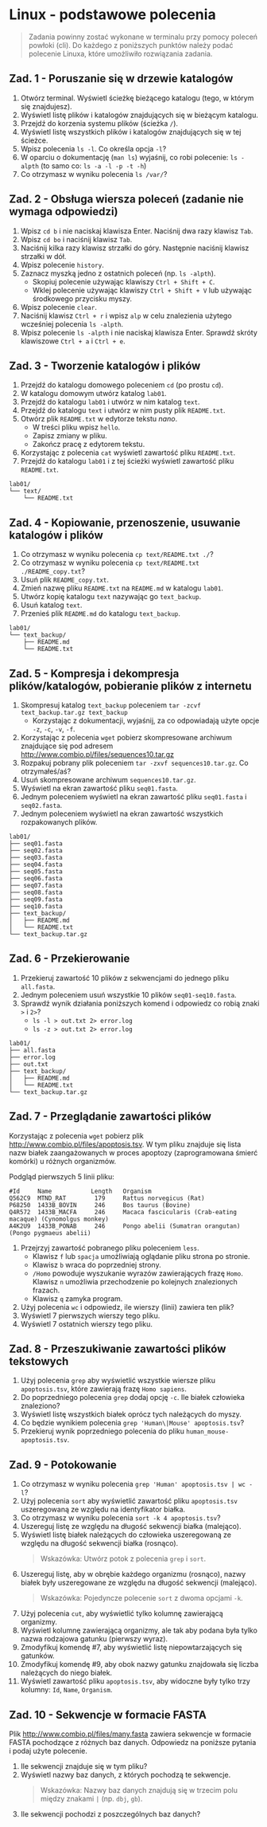 # Linux - podstawowe polecenia

> Zadania powinny zostać wykonane w terminalu przy pomocy poleceń powłoki (cli). Do każdego z poniższych punktów należy podać polecenie Linuxa, które umożliwiło rozwiązania zadania.

## Zad. 1 - Poruszanie się w drzewie katalogów

1. Otwórz terminal. Wyświetl ścieżkę bieżącego katalogu (tego, w którym się znajdujesz).
2. Wyświetl listę plików i katalogów znajdujących się w bieżącym katalogu.
3. Przejdź do korzenia systemu plików (ścieżka `/`).
4. Wyświetl listę wszystkich plików i katalogów znajdujących się w tej ścieżce.
5. Wpisz polecenia `ls -l`. Co określa opcja `-l`?
6. W oparciu o dokumentację (`man ls`) wyjaśnij, co robi polecenie: `ls -alpth` (to samo co: `ls -a -l -p -t -h`)
7. Co otrzymasz w wyniku polecenia `ls /var/`?


## Zad. 2 - Obsługa wiersza poleceń (zadanie nie wymaga odpowiedzi)

1. Wpisz `cd b` i nie naciskaj klawisza Enter. Naciśnij dwa razy klawisz `Tab`.
2. Wpisz `cd bo` i naciśnij klawisz `Tab`.
2. Naciśnij kilka razy klawisz strzałki do góry. Następnie naciśnij klawisz strzałki w dół.
3. Wpisz polecenie `history`.
4. Zaznacz myszką jedno z ostatnich poleceń (np. `ls -alpth`).
   * Skopiuj polecenie używając klawiszy `Ctrl + Shift + C`.
   * Wklej polecenie używając klawiszy `Ctrl + Shift + V` lub używając środkowego przycisku myszy.
5. Wpisz polecenie `clear`.
6. Naciśnij klawisz `Ctrl + r` i wpisz `alp` w celu znalezienia użytego wcześniej polecenia `ls -alpth`.
7. Wpisz polecenie `ls -alpth` i nie naciskaj klawisza Enter. Sprawdź skróty klawiszowe `Ctrl + a` i `Ctrl + e`.


## Zad. 3 - Tworzenie katalogów i plików

1. Przejdź do katalogu domowego poleceniem `cd` (po prostu `cd`).
2. W katalogu domowym utwórz katalog `lab01`.
3. Przejdź do katalogu `lab01` i utwórz w nim katalog `text`.
4. Przejdź do katalogu `text` i utwórz w nim pusty plik `README.txt`.
5. Otwórz plik `README.txt` w edytorze tekstu *nano*.
   * W treści pliku wpisz `hello`. 
   * Zapisz zmiany w pliku.
   * Zakończ pracę z edytorem tekstu.
6. Korzystając z polecenia `cat` wyświetl zawartość pliku `README.txt`.
7. Przejdź do katalogu `lab01` i z tej ścieżki wyświetl zawartość pliku `README.txt`.

```
lab01/
└── text/
    └── README.txt
```


## Zad. 4 - Kopiowanie, przenoszenie, usuwanie katalogów i plików

1. Co otrzymasz w wyniku polecenia `cp text/README.txt ./`?
2. Co otrzymasz w wyniku polecenia `cp text/README.txt ./README_copy.txt`?
3. Usuń plik `README_copy.txt`.
4. Zmień nazwę pliku `README.txt` na `README.md` w katalogu `lab01`.
5. Utwórz kopię katalogu `text` nazywając go `text_backup`.
6. Usuń katalog `text`.
7. Przenieś plik `README.md` do katalogu `text_backup`.

```
lab01/
└── text_backup/
    ├── README.md
    └── README.txt
```

## Zad. 5 - Kompresja i dekompresja plików/katalogów, pobieranie plików z internetu

1. Skompresuj katalog `text_backup` poleceniem `tar -zcvf text_backup.tar.gz text_backup`
   * Korzystając z dokumentacji, wyjaśnij, za co odpowiadają użyte opcje `-z`, `-c`, `-v`,  `-f`.
2. Korzystając z polecenia `wget` pobierz skompresowane archiwum znajdujące się pod adresem http://www.combio.pl/files/sequences10.tar.gz
3. Rozpakuj pobrany plik poleceniem `tar -zxvf sequences10.tar.gz`. Co otrzymałeś/aś?
4. Usuń skompresowane archiwum `sequences10.tar.gz`.
5. Wyświetl na ekran zawartość pliku `seq01.fasta`.
6. Jednym poleceniem wyświetl na ekran zawartość pliku `seq01.fasta` i `seq02.fasta`.
7. Jednym poleceniem wyświetl na ekran zawartość wszystkich rozpakowanych plików.

```
lab01/
├── seq01.fasta
├── seq02.fasta
├── seq03.fasta
├── seq04.fasta
├── seq05.fasta
├── seq06.fasta
├── seq07.fasta
├── seq08.fasta
├── seq09.fasta
├── seq10.fasta
├── text_backup/
│   ├── README.md
│   └── README.txt
└── text_backup.tar.gz
```

## Zad. 6 - Przekierowanie
1. Przekieruj zawartość 10 plików z sekwencjami do jednego pliku `all.fasta`.
2. Jednym poleceniem usuń wszystkie 10 plików `seq01-seq10.fasta`.
3. Sprawdź wynik działania poniższych komend i odpowiedz co robią znaki `>` i `2>`?
   * `ls -l > out.txt 2> error.log`
   * `ls -z > out.txt 2> error.log`


```
lab01/
├── all.fasta
├── error.log
├── out.txt
├── text_backup/
│   ├── README.md
│   └── README.txt
└── text_backup.tar.gz
```

## Zad. 7 - Przeglądanie zawartości plików

Korzystając z polecenia `wget` pobierz plik http://www.combio.pl/files/apoptosis.tsv. W tym pliku znajduje się lista nazw białek zaangażowanych w proces apoptozy (zaprogramowana śmierć komórki) u różnych organizmów. 

Podgląd pierwszych 5 linii pliku:

```
#Id     Name           Length   Organism
Q562C9  MTND_RAT        179     Rattus norvegicus (Rat)
P68250  1433B_BOVIN     246     Bos taurus (Bovine)
Q4R572  1433B_MACFA     246     Macaca fascicularis (Crab-eating macaque) (Cynomolgus monkey)
A4K2U9  1433B_PONAB     246     Pongo abelii (Sumatran orangutan) (Pongo pygmaeus abelii)
```

1. Przejrzyj zawartość pobranego pliku poleceniem `less`.
   * Klawisz `f` lub `spacja` umożliwiają oglądanie pliku strona po stronie.
   * Klawisz `b` wraca do poprzedniej strony.
   * `/Homo` powoduje wyszukanie wyrazów zawierających frazę `Homo`. Klawisz `n` umożliwia przechodzenie po kolejnych znalezionych frazach.
   * Klawisz `q` zamyka program.
2. Użyj polecenia `wc` i odpowiedz, ile wierszy (linii) zawiera ten plik?
3. Wyświetl 7 pierwszych wierszy tego pliku.
4. Wyświetl 7 ostatnich wierszy tego pliku.


## Zad. 8 - Przeszukiwanie zawartości plików tekstowych
1. Użyj polecenia `grep` aby wyświetlić wszystkie wiersze pliku `apoptosis.tsv`, które zawierają frazę `Homo sapiens`.
2. Do poprzedniego polecenia `grep` dodaj opcję `-c`. Ile białek człowieka znaleziono?
3. Wyświetl listę wszystkich białek oprócz tych należących do myszy.
4. Co będzie wynikiem polecenia `grep 'Human\|Mouse' apoptosis.tsv`?
5. Przekieruj wynik poprzedniego polecenia do pliku `human_mouse-apoptosis.tsv`.


## Zad. 9 - Potokowanie
1. Co otrzymasz w wyniku polecenia `grep 'Human' apoptosis.tsv | wc -l`?
2. Użyj polecenia `sort` aby wyświetlić zawartość pliku `apoptosis.tsv` uszeregowaną ze względu na identyfikator białka.
3. Co otrzymasz w wyniku polecenia `sort -k 4 apoptosis.tsv`?
4. Uszereguj listę ze względu na długość sekwencji białka (malejąco).
5. Wyświetl listę białek należących do człowieka uszeregowaną ze względu na długość sekwencji białka (rosnąco).
   > Wskazówka: Utwórz potok z polecenia `grep` i `sort`.
6. Uszereguj listę, aby w obrębie każdego organizmu (rosnąco), nazwy białek były uszeregowane ze względu na długość sekwencji (malejąco).
   > Wskazówka: Pojedyncze polecenie `sort` z dwoma opcjami `-k`.
7. Użyj polecenia `cut`, aby wyświetlić tylko kolumnę zawierającą organizmy.
8. Wyświetl kolumnę zawierającą organizmy, ale tak aby podana była tylko nazwa rodzajowa gatunku (pierwszy wyraz).
9. Zmodyfikuj komendę #7, aby wyświetlić listę niepowtarzających się gatunków.
10. Zmodyfikuj komendę #9, aby obok nazwy gatunku znajdowała się liczba należących do niego białek.
11. Wyświetl zawartość pliku `apoptosis.tsv`, aby widoczne były tylko trzy kolumny: `Id`, `Name`, `Organism`.


## Zad. 10 - Sekwencje w formacie FASTA
Plik http://www.combio.pl/files/many.fasta zawiera sekwencje w formacie FASTA pochodzące z różnych baz danych. Odpowiedz na poniższe pytania i podaj użyte polecenie.

1. Ile sekwencji znajduje się w tym pliku?
2. Wyświetl nazwy baz danych, z których pochodzą te sekwencje.
   > Wskazówka: Nazwy baz danych znajdują się w trzecim polu między znakami `|` (np. `dbj`, `gb`).
3. Ile sekwencji pochodzi z poszczególnych baz danych?
